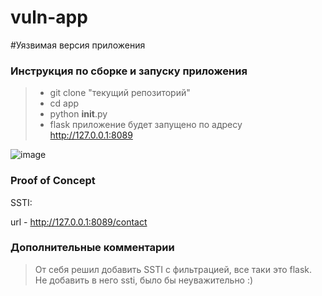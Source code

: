 # vuln-app
#Уязвимая версия приложения

### Инструкция по сборке и запуску приложения

> - git clone "текущий репозиторий"
> - cd app
> - python __init__.py
> - flask приложение будет запущено по адресу http://127.0.0.1:8089

![image](https://github.com/medarov411/vuln-app/assets/60567375/302c807a-5503-411e-a291-bbe552f247ec)



### Proof of Concept

SSTI:

url - http://127.0.0.1:8089/contact


### Дополнительные комментарии
> От себя решил добавить SSTI с фильтрацией, все таки это flask. Не добавить в него ssti, было бы неуважительно :)


